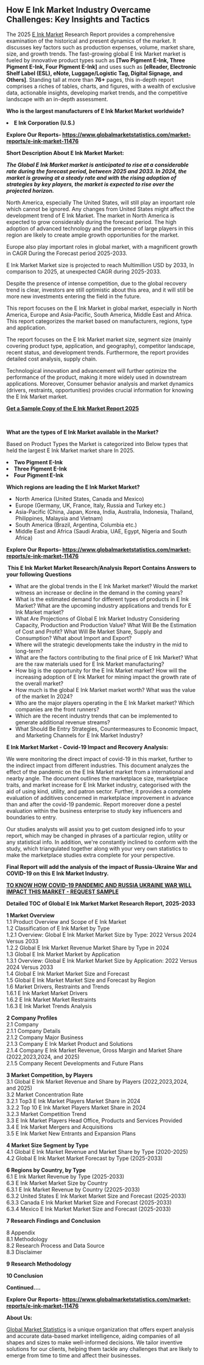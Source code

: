 <h2><strong>How E Ink Market Industry Overcame Challenges: Key Insights and Tactics</strong></h2><p>The 2025 <a href="https://www.globalmarketstatistics.com/market-reports/e-ink-market-11476">E Ink Market</a> Research Report provides a comprehensive examination of the historical and present dynamics of the market. It discusses key factors such as production expenses, volume, market share, size, and growth trends. The fast-growing global E Ink Market market is fueled by innovative product types such as <strong>[Two Pigment E-Ink, Three Pigment E-Ink, Four Pigment E-Ink]</strong> and uses such as <strong>[eReader, Electronic Shelf Label (ESL), eNote, Luggage/Logistic Tag, Digital Signage, and Others]</strong>. Standing tall at more than <strong>76+</strong> pages, this in-depth report comprises a riches of tables, charts, and figures, with a wealth of exclusive data, actionable insights, developing market trends, and the competitive landscape with an in-depth assessment.</p><p><strong>Who is the largest manufacturers of E Ink Market Market worldwide?</strong></p><p><strong><li>E Ink Corporation (U.S.)</strong></p><p><strong>Explore Our Reports-&nbsp;<a href="https://wordhtml.com/">https://www.globalmarketstatistics.com/market-reports/e-ink-market-11476</a></strong></p><p><strong>Short Description About E Ink Market Market:</strong></p><p><strong><em>The Global E Ink Market market is anticipated to rise at a considerable rate during the forecast period, between 2025 and 2033. In 2024, the market is growing at a steady rate and with the rising adoption of strategies by key players, the market is expected to rise over the projected horizon.</em></strong></p><p>North America, especially The United States, will still play an important role which cannot be ignored. Any changes from United States might affect the development trend of E Ink Market. The market in North America is expected to grow considerably during the forecast period. The high adoption of advanced technology and the presence of large players in this region are likely to create ample growth opportunities for the market.</p><p>Europe also play important roles in global market, with a magnificent growth in CAGR During the Forecast period 2025-2033.</p><p>E Ink Market Market size is projected to reach Multimillion USD by 2033, In comparison to 2025, at unexpected CAGR during 2025-2033.</p><p>Despite the presence of intense competition, due to the global recovery trend is clear, investors are still optimistic about this area, and it will still be more new investments entering the field in the future.</p><p>This report focuses on the E Ink Market in global market, especially in North America, Europe and Asia-Pacific, South America, Middle East and Africa. This report categorizes the market based on manufacturers, regions, type and application.</p><p>The report focuses on the E Ink Market market size, segment size (mainly covering product type, application, and geography), competitor landscape, recent status, and development trends. Furthermore, the report provides detailed cost analysis, supply chain.</p><p>Technological innovation and advancement will further optimize the performance of the product, making it more widely used in downstream applications. Moreover, Consumer behavior analysis and market dynamics (drivers, restraints, opportunities) provides crucial information for knowing the E Ink Market market.</p><p><strong><a href="https://www.globalmarketstatistics.com/market-reports/e-ink-market-11476">Get a Sample Copy of the E Ink Market Report 2025</a></strong></p><p>&nbsp;</p><p><strong>What are the types of E Ink Market available in the Market?</strong></p><p>Based on Product Types the Market is categorized into Below types that held the largest E Ink Market market share In 2025.</p><p><strong><li>Two Pigment E-Ink<li>Three Pigment E-Ink<li>Four Pigment E-Ink</strong></p><p><strong>Which regions are leading the E Ink Market Market?</strong></p><ul><li>North America (United States, Canada and Mexico)</li><li>Europe (Germany, UK, France, Italy, Russia and Turkey etc.)</li><li>Asia-Pacific (China, Japan, Korea, India, Australia, Indonesia, Thailand, Philippines, Malaysia and Vietnam)</li><li>South America (Brazil, Argentina, Columbia etc.)</li><li>Middle East and Africa (Saudi Arabia, UAE, Egypt, Nigeria and South Africa)</li></ul><p><strong>Explore Our Reports&ndash;&nbsp;<a href="https://www.globalmarketstatistics.com/market-reports/e-ink-market-11476">https://www.globalmarketstatistics.com/market-reports/e-ink-market-11476</a></strong></p><p><strong>&nbsp;This E Ink Market Market Research/Analysis Report Contains Answers to your following Questions</strong></p><ul><li>What are the global trends in the E Ink Market market? Would the market witness an increase or decline in the demand in the coming years?</li><li>What is the estimated demand for different types of products in E Ink Market? What are the upcoming industry applications and trends for E Ink Market market?</li><li>What Are Projections of Global E Ink Market Industry Considering Capacity, Production and Production Value? What Will Be the Estimation of Cost and Profit? What Will Be Market Share, Supply and Consumption? What about Import and Export?</li><li>Where will the strategic developments take the industry in the mid to long-term?</li><li>What are the factors contributing to the final price of E Ink Market? What are the raw materials used for E Ink Market manufacturing?</li><li>How big is the opportunity for the E Ink Market market? How will the increasing adoption of E Ink Market for mining impact the growth rate of the overall market?</li><li>How much is the global E Ink Market market worth? What was the value of the market In 2024?</li><li>Who are the major players operating in the E Ink Market market? Which companies are the front runners?</li><li>Which are the recent industry trends that can be implemented to generate additional revenue streams?</li><li>What Should Be Entry Strategies, Countermeasures to Economic Impact, and Marketing Channels for E Ink Market Industry?</li></ul><p><strong>E Ink Market Market - Covid-19 Impact and Recovery Analysis:</strong></p><p>We were monitoring the direct impact of covid-19 in this market, further to the indirect impact from different industries. This document analyzes the effect of the pandemic on the E Ink Market market from a international and nearby angle. The document outlines the marketplace size, marketplace traits, and market increase for E Ink Market industry, categorised with the aid of using kind, utility, and patron sector. Further, it provides a complete evaluation of additives concerned in marketplace improvement in advance than and after the covid-19 pandemic. Report moreover done a pestel evaluation within the business enterprise to study key influencers and boundaries to entry.</p><p>Our studies analysts will assist you to get custom designed info to your report, which may be changed in phrases of a particular region, utility or any statistical info. In addition, we're constantly inclined to conform with the study, which triangulated together along with your very own statistics to make the marketplace studies extra complete for your perspective.</p><p><strong>Final Report will add the analysis of the impact of Russia-Ukraine War and COVID-19 on this E Ink Market Industry.</strong></p><p><strong><a href="https://www.globalmarketstatistics.com/market-reports/e-ink-market-11476">TO KNOW HOW COVID-19 PANDEMIC AND RUSSIA UKRAINE WAR WILL IMPACT THIS MARKET - REQUEST SAMPLE</a></strong></p><p><strong>Detailed TOC of Global E Ink Market Market Research Report, 2025-2033</strong></p><p><strong>1 Market Overview</strong><br /> 1.1 Product Overview and Scope of E Ink Market<br /> 1.2 Classification of E Ink Market by Type<br /> 1.2.1 Overview: Global E Ink Market Market Size by Type: 2022&nbsp;Versus 2024 Versus 2033<br /> 1.2.2 Global E Ink Market Revenue Market Share by Type in 2024<br /> 1.3 Global E Ink Market Market by Application<br /> 1.3.1 Overview: Global E Ink Market Market Size by Application: 2022&nbsp;Versus 2024 Versus 2033<br /> 1.4 Global E Ink Market Market Size and Forecast<br /> 1.5 Global E Ink Market Market Size and Forecast by Region<br /> 1.6 Market Drivers, Restraints and Trends<br /> 1.6.1 E Ink Market Market Drivers<br /> 1.6.2 E Ink Market Market Restraints<br /> 1.6.3 E Ink Market Trends Analysis</p><p><strong>2 Company Profiles</strong><br /> 2.1 Company<br /> 2.1.1 Company Details<br /> 2.1.2 Company Major Business<br /> 2.1.3 Company E Ink Market Product and Solutions<br /> 2.1.4 Company E Ink Market Revenue, Gross Margin and Market Share (2022,2023,2024, and 2025)<br /> 2.1.5 Company Recent Developments and Future Plans</p><p><strong>3 Market Competition, by Players</strong><br /> 3.1 Global E Ink Market Revenue and Share by Players (2022,2023,2024, and 2025)<br /> 3.2 Market Concentration Rate<br /> 3.2.1 Top3 E Ink Market Players Market Share in 2024<br /> 3.2.2 Top 10 E Ink Market Players Market Share in 2024<br /> 3.2.3 Market Competition Trend<br /> 3.3 E Ink Market Players Head Office, Products and Services Provided<br /> 3.4 E Ink Market Mergers and Acquisitions<br /> 3.5 E Ink Market New Entrants and Expansion Plans</p><p><strong>4 Market Size Segment by Type</strong><br /> 4.1 Global E Ink Market Revenue and Market Share by Type (2020-2025)<br /> 4.2 Global E Ink Market Market Forecast by Type (2025-2033)</p><p><strong>6 Regions by Country, by Type</strong><br /> 6.1 E Ink Market Revenue by Type (2025-2033)<br /> 6.3 E Ink Market Market Size by Country<br /> 6.3.1 E Ink Market Revenue by Country (22025-2033)<br /> 6.3.2 United States E Ink Market Market Size and Forecast (2025-2033)<br /> 6.3.3 Canada E Ink Market Market Size and Forecast (2025-2033)<br /> 6.3.4 Mexico E Ink Market Market Size and Forecast (2025-2033)</p><p><strong>7 Research Findings and Conclusion</strong></p><p>8 Appendix<br /> 8.1 Methodology<br /> 8.2 Research Process and Data Source<br /> 8.3 Disclaimer</p><p><strong>9 Research Methodology</strong></p><p><strong>10 Conclusion</strong></p><p><strong>Continued&hellip;.</strong></p><p><strong>Explore Our Reports-&nbsp;<a href="E Ink Market">https://www.globalmarketstatistics.com/market-reports/e-ink-market-11476</a></strong></p><p><strong>About Us:</strong></p><p><a href="https://www.globalmarketstatistics.com/">Global Market Statistics</a>&nbsp;is a unique organization that offers expert analysis and accurate data-based market intelligence, aiding companies of all shapes and sizes to make well-informed decisions. We tailor inventive solutions for our clients, helping them tackle any challenges that are likely to emerge from time to time and affect their businesses.</p><p>&nbsp;</p>
